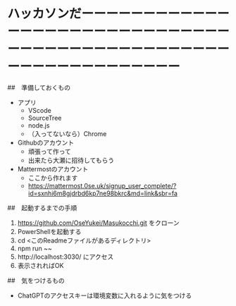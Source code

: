 # ハッカソンだーーーーーーーーーーーーーーーーーーーーーーーーーーーーーーーーーーーーーーーーーーーーーーーーーーーーーーーーーーーーーー

##　準備しておくもの
- アプリ
    - VScode
    - SourceTree
    - node.js
    - （入ってないなら）Chrome
- Githubのアカウント
    - 頑張って作って
    - 出来たら大瀬に招待してもらう
- Mattermostのアカウント
    - ここから作れます
    - https://mattermost.0se.uk/signup_user_complete/?id=sxnhi6m8gjdrbd6kp7ne98bkrc&md=link&sbr=fa

##　起動するまでの手順
1. https://github.com/OseYukei/Masukocchi.git をクローン
2. PowerShellを起動する
3. cd <このReadmeファイルがあるディレクトリ>
4. npm run ~~
5. http://localhost:3030/ にアクセス
6. 表示されればOK

##　気をつけるもの
- ChatGPTのアクセスキーは環境変数に入れるように気をつける
